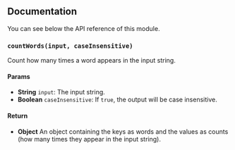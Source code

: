 ## Documentation

You can see below the API reference of this module.

### `countWords(input, caseInsensitive)`
Count how many times a word appears in the input string.

#### Params
- **String** `input`: The input string.
- **Boolean** `caseInsensitive`: If `true`, the output will be case insensitive.

#### Return
- **Object** An object containing the keys as words and the values as counts (how many times they appear in the input string).

